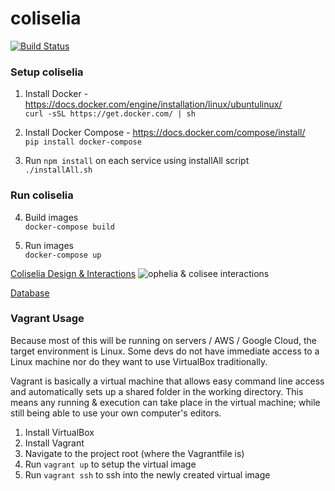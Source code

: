 # coliselia

[![Build Status](https://travis-ci.org/siggame/coliselia.svg?branch=master)](https://travis-ci.org/siggame/coliselia) 

### Setup coliselia
1) Install Docker - https://docs.docker.com/engine/installation/linux/ubuntulinux/  
```curl -sSL https://get.docker.com/ | sh```  
 
2) Install Docker Compose - https://docs.docker.com/compose/install/  
`pip install docker-compose`  

3) Run `npm install` on each service using installAll script  
`./installAll.sh`  

### Run coliselia  
4) Build images  
`docker-compose build`  

5) Run images  
`docker-compose up`    

[Coliselia Design & Interactions](https://docs.google.com/drawings/d/101-QUMbFKBXXyhxuEFta0f9ZmxD309IAI1K4JHHEH4c/edit?usp=sharing)
![ophelia & colisee interactions](https://docs.google.com/drawings/d/101-QUMbFKBXXyhxuEFta0f9ZmxD309IAI1K4JHHEH4c/pub?w=960&h=720)




[Database](dbapi/README.md)

### Vagrant Usage
Because most of this will be running on servers / AWS / Google Cloud, the target environment is Linux. Some devs do not have immediate access to a Linux machine nor do they want to use VirtualBox traditionally.

Vagrant is basically a virtual machine that allows easy command line access and automatically sets up a shared folder in the working directory. This means any running & execution can take place in the virtual machine; while still being able to use your own computer's editors.

1. Install VirtualBox
2. Install Vagrant
3. Navigate to the project root (where the Vagrantfile is)
4. Run `vagrant up` to setup the virtual image
5. Run `vagrant ssh` to ssh into the newly created virtual image
